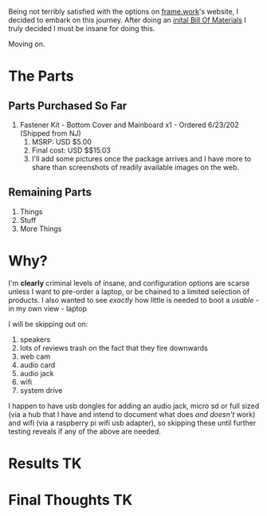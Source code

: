 Being not terribly satisfied with the options on [frame.work](https://frame.work/)'s website, I decided to embark on this journey. After doing an [inital Bill Of Materials](https://docs.google.com/spreadsheets/d/1YayfsNAYgf5DBnbEC524bHOcLVi5MpsAGUarsPbGo8w/edit?usp=sharing) I truly decided I must be insane for doing this.

Moving on.

# The Parts

## Parts Purchased So Far
1. Fastener Kit - Bottom Cover and Mainboard x1 - Ordered 6/23/202 (Shipped from NJ)
   1. MSRP: USD $5.00
   2. Final cost: USD $$15.03
   3. I'll add some pictures once the package arrives and I have more to share than screenshots of readily available images on the web.

## Remaining Parts
1. Things
2. Stuff
3. More Things
  
# Why?
I'm **clearly** criminal levels of insane, and configuration options are scarse unless I want to pre-order a laptop, or be chained to a limited selection of products. I also wanted to see *exactly* how little is needed to boot a *usable* - in my own view - laptop

I will be skipping out on:
1. speakers
  1. lots of reviews trash on the fact that they fire downwards
2. web cam
3. audio card
4. audio jack
5. wifi
6. system drive

I happen to have usb dongles for adding an audio jack, micro sd or full sized (via a hub that I have and intend to document what does *and doesn't* work) and wifi (via a raspberry pi wifi usb adapter), so skipping these until further testing reveals if any of the above are needed.

# Results TK

# Final Thoughts TK
